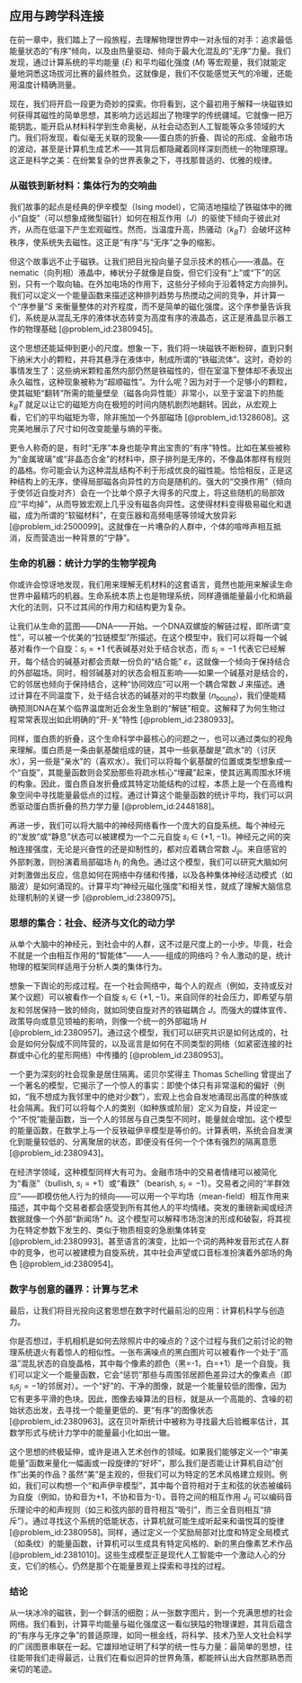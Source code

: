 ## 应用与跨学科连接

在前一章中，我们踏上了一段旅程，去理解物理世界中一对永恒的对手：追求最低能量状态的“有序”倾向，以及由热量驱动、倾向于最大化混乱的“无序”力量。我们发现，通过计算系统的平均能量 $\langle E \rangle$ 和平均磁化强度 $\langle M \rangle$ 等宏观量，我们就能定量地洞悉这场拔河比赛的最终胜负。这就像是，我们不仅能感觉天气的冷暖，还能用温度计精确测量。

现在，我们将开启一段更为奇妙的探索。你将看到，这个最初用于解释一块磁铁如何获得其磁性的简单思想，其影响力远远超出了物理学的传统疆域。它就像一把万能钥匙，能开启从材料科学到生命奥秘，从社会动态到人工智能等众多领域的大门。我们将发现，看似毫无关联的现象——蛋白质的折叠、舆论的形成、金融市场的波动，甚至是计算机生成艺术——其背后都隐藏着同样深刻而统一的物理原理。这正是科学之美：在纷繁复杂的世界表象之下，寻找那普适的、优雅的规律。

### 从磁铁到新材料：集体行为的交响曲

我们故事的起点是经典的伊辛模型（Ising model），它简洁地描绘了铁磁体中的微小“自旋”（可以想象成微型磁针）如何在相互作用（$J$）的驱使下倾向于彼此对齐，从而在低温下产生宏观磁性。然而，当温度升高，热骚动（$k_B T$）会破坏这种秩序，使系统失去磁性。这正是“有序”与“无序”之争的缩影。

但这个故事远不止于磁铁。让我们把目光投向量子显示技术的核心——液晶。在nematic（向列相）液晶中，棒状分子就像是自旋，但它们没有“上”或“下”的区别，只有一个取向轴。在外加电场的作用下，这些分子倾向于沿着特定方向排列。我们可以定义一个能量函数来描述这种排列趋势与热搅动之间的竞争，并计算一个“序参量”$S$ 来衡量整体的对齐程度，而不是简单的磁化强度。这个序参量告诉我们，系统是从混乱无序的液体状态转变为高度有序的液晶态，这正是液晶显示器工作的物理基础 [@problem_id:2380945]。

这个思想还能延伸到更小的尺度。想象一下，我们将一块磁铁不断粉碎，直到只剩下纳米大小的颗粒，并将其悬浮在液体中，制成所谓的“铁磁流体”。这时，奇妙的事情发生了：这些纳米颗粒虽然内部仍然是铁磁性的，但在室温下整体却不表现出永久磁性，这种现象被称为“超顺磁性”。为什么呢？因为对于一个足够小的颗粒，使其磁矩“翻转”所需的能量壁垒（磁各向异性能）非常小，以至于室温下的热能 $k_B T$ 就足以让它的磁矩方向在极短的时间内随机剧烈地翻转。因此，从宏观上看，它们的平均磁矩为零，除非施加一个外部磁场 [@problem_id:1328608]。这完美地展示了尺寸如何改变能量与熵的平衡。

更令人称奇的是，有时“无序”本身也能孕育出宝贵的“有序”特性。比如在某些被称为“金属玻璃”或“非晶态合金”的材料中，原子排列是无序的，不像晶体那样有规则的晶格。你可能会认为这种混乱结构不利于形成优良的磁性能。恰恰相反，正是这种结构上的无序，使得局部磁各向异性的方向是随机的。强大的“交换作用”（倾向于使邻近自旋对齐）会在一个比单个原子大得多的尺度上，将这些随机的局部效应“平均掉”，从而导致宏观上几乎没有磁各向异性。这使得材料变得极易磁化和退磁，成为所谓的“软磁材料”，在变压器和高频电感等领域大放异彩 [@problem_id:2500099]。这就像在一片嘈杂的人群中，个体的喧哗声相互抵消，反而营造出一种背景的“宁静”。

### 生命的机器：统计力学的生物学视角

你或许会惊讶地发现，我们用来理解无机材料的这套语言，竟然也能用来解读生命世界中最精巧的机器。生命系统本质上也是物理系统，同样遵循能量最小化和熵最大化的法则，只不过其间的作用力和结构更为复杂。

让我们从生命的蓝图——DNA——开始。一个DNA双螺旋的解链过程，即所谓“变性”，可以被一个优美的“拉链模型”所描述。在这个模型中，我们可以将每一个碱基对看作一个自旋：$s_i = +1$ 代表碱基对处于结合状态，而 $s_i = -1$ 代表它已经解开。每个结合的碱基对都会贡献一份负的“结合能” $\varepsilon$，这就像一个倾向于保持结合的外部磁场。同时，相邻碱基对的状态会相互影响——如果一个碱基对是结合的，它的邻居也倾向于保持结合，这种“协同效应”可以用一个耦合常数 $J$ 来描述。通过计算在不同温度下，处于结合状态的碱基对的平均数量 $\langle n_{\text{bound}} \rangle$，我们便能精确预测DNA在某个临界温度附近会发生急剧的“解链”相变。这解释了为何生物过程常常表现出如此明确的“开-关”特性 [@problem_id:2380933]。

同样，蛋白质的折叠，这个生命科学中最核心的问题之一，也可以通过类似的视角来理解。蛋白质是一条由氨基酸组成的链，其中一些氨基酸是“疏水”的（讨厌水），另一些是“亲水”的（喜欢水）。我们可以将每个氨基酸的位置或类型想象成一个“自旋”，其能量函数则会奖励那些将疏水核心“埋藏”起来，使其远离周围水环境的构象。因此，蛋白质自发折叠成其特定功能结构的过程，本质上是一个在高维构象空间中寻找能量最低点的过程。通过计算这个能量函数的统计平均，我们可以洞悉驱动蛋白质折叠的热力学力量 [@problem_id:2448188]。

再进一步，我们可以将大脑中的神经网络看作一个庞大的自旋系统。每个神经元的“发放”或“静息”状态可以被建模为一个二元自旋 $s_i \in \{+1, -1\}$。神经元之间的突触连接强度，无论是兴奋性的还是抑制性的，都对应着耦合常数 $J_{ij}$。来自感官的外部刺激，则扮演着局部磁场 $h_i$ 的角色。通过这个模型，我们可以研究大脑如何对刺激做出反应，信息如何在网络中存储和传播，以及各种集体神经活动模式（如脑波）是如何涌现的。计算平均“神经元磁化强度”和相关性，就成了理解大脑信息处理机制的关键一步 [@problem_id:2380975]。

### 思想的集合：社会、经济与文化的动力学

从单个大脑中的神经元，到社会中的人群，这不过是尺度上的一小步。毕竟，社会不就是一个由相互作用的“智能体”——人——组成的网络吗？令人激动的是，统计物理的框架同样适用于分析人类的集体行为。

想象一下舆论的形成过程。在一个社会网络中，每个人的观点（例如，支持或反对某个议题）可以被看作一个自旋 $s_i \in \{+1, -1\}$。来自同伴的社会压力，即希望与朋友和邻居保持一致的倾向，就如同使自旋对齐的铁磁耦合 $J$。而强大的媒体宣传、政策导向或意见领袖的影响，则像一个统一的外部磁场 $H$ [@problem_id:2380957]。通过这个模型，我们可以研究共识是如何达成的，社会是如何分裂成不同阵营的，以及谣言是如何在不同类型的网络（如紧密连接的社群或中心化的星形网络）中传播的 [@problem_id:2380953]。

一个更为深刻的社会现象是居住隔离。诺贝尔奖得主 Thomas Schelling 曾提出了一个著名的模型，它揭示了一个惊人的事实：即使个体只有非常温和的偏好（例如，“我不想成为我邻里中的绝对少数”），宏观上也会自发地涌现出高度的种族或社会隔离。我们可以将每个人的类别（如种族或阶层）定义为自旋，并设定一个“不悦”能量函数，当一个人的邻居与自己类型不同时，能量就会增加。这个模型的能量函数，在数学上与一个反铁磁伊辛模型是等价的。计算表明，系统会自发演化到能量较低的、分离聚居的状态，即便没有任何一个个体有强烈的隔离意愿 [@problem_id:2380943]。

在经济学领域，这种模型同样大有可为。金融市场中的交易者情绪可以被简化为“看涨”（bullish, $s_i = +1$）或“看跌”（bearish, $s_i = -1$）。交易者之间的“羊群效应”——即模仿他人行为的倾向——可以用一个平均场（mean-field）相互作用来描述，其中每个交易者都会感受到所有其他人的平均情绪。突发的重磅新闻或经济数据就像一个外部“新闻场” $h$。这个模型可以解释市场泡沫的形成和破裂，将其视为在特定参数下发生的、类似于物质相变的急剧集体转变 [@problem_id:2380993]。甚至语言的演变，比如一个词的两种发音形式在人群中的竞争，也可以被建模为自旋系统，其中社会声望或口音标准扮演着外部场的角色 [@problem_id:2380954]。

### 数字与创意的疆界：计算与艺术

最后，让我们将目光投向这套思想在数字时代最前沿的应用：计算机科学与创造力。

你是否想过，手机相机是如何去除照片中的噪点的？这个过程与我们之前讨论的物理系统退火有着惊人的相似性。一张布满噪点的黑白图片可以被看作一个处于“高温”混乱状态的自旋晶格，其中每个像素的颜色（黑=-1，白=+1）是一个自旋。我们可以定义一个能量函数，它会“惩罚”那些与周围邻居颜色差异过大的像素点（即$s_i s_j = -1$的邻居对）。一个“好”的、干净的图像，就是一个能量较低的图像，因为它有更多平滑的色块。因此，图像去噪算法的目标，就是从一个高能的、含噪的初始状态出发，去寻找一个能量更低的、更“有序”的图像状态 [@problem_id:2380963]。这在贝叶斯统计中被称为寻找最大后验概率估计，其数学形式与统计力学中的能量最小化如出一辙。

这个思想的终极延伸，或许是进入艺术创作的领域。如果我们能够定义一个“审美能量”函数来量化一幅画或一段旋律的“好坏”，那么我们是否能让计算机自动“创作”出美的作品？虽然“美”是主观的，但我们可以为特定的艺术风格建立规则。例如，我们可以构想一个“和声伊辛模型”，其中每个音符相对于主和弦的状态被编码为自旋（例如，协和音为+1，不协和音为-1）。音符之间的相互作用 $J_{ij}$ 可以编码音乐理论中的和声规则（如三和弦内部的音符相互“吸引”，而三全音则相互“排斥”）。通过寻找这个系统的低能状态，计算机就可能生成听起来和谐悦耳的旋律 [@problem_id:2380958]。同样，通过定义一个奖励局部对比度和特定全局模式（如条纹）的能量函数，计算机可以生成具有特定风格的、新的黑白像素艺术作品 [@problem_id:2381010]。这些生成模型正是现代人工智能中一个激动人心的分支，它们的核心，仍然是那个在能量景观上探索和寻找的过程。

### 结论

从一块冰冷的磁铁，到一个鲜活的细胞；从一张数字图片，到一个充满思想的社会网络。我们看到，计算平均能量与磁化强度这一看似狭隘的物理课题，其背后蕴含的“有序与无序之争”的普适原理，如同一根金线，将科学、技术乃至人文社会科学的广阔图景串联在一起。它雄辩地证明了科学的统一性与力量：最简单的思想，往往能带我们走得最远，让我们在看似迥异的世界角落，都能辨认出大自然那熟悉而亲切的笔迹。